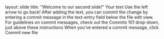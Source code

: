 layout: slide
title: "Welcome to our second slide!"
Your text
Use the left arrow to go back!
After adding the text, you can commit the change by entering a commit message in the text-entry field below the file edit view. 
For guidelines on commit messages, check out the Commits 101 drop-down, just above these instructions
When you’ve entered a commit message, click Commit new file
